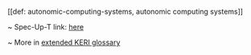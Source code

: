 [[def: autonomic-computing-systems, autonomic computing systems]]

~ Spec-Up-T link: <a href='https://weboftrust.github.io/WOT-terms/docs/glossary/autonomic-computing-systems'>here</a>

~ More in <a href="https://weboftrust.github.io/WOT-terms/docs/glossary/autonomic-computing-systems">extended KERI glossary</a>
